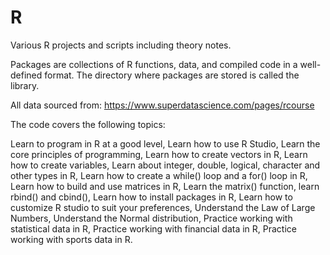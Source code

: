 # R
Various R projects and scripts including theory notes.


Packages are collections of R functions, data, and compiled code in a well-defined format. The directory where packages are stored is called the library.


All data sourced from: https://www.superdatascience.com/pages/rcourse


The code covers the following topics:

Learn to program in R at a good level,
Learn how to use R Studio,
Learn the core principles of programming,
Learn how to create vectors in R,
Learn how to create variables,
Learn about integer, double, logical, character and other types in R,
Learn how to create a while() loop and a for() loop in R,
Learn how to build and use matrices in R,
Learn the matrix() function, learn rbind() and cbind(),
Learn how to install packages in R,
Learn how to customize R studio to suit your preferences,
Understand the Law of Large Numbers,
Understand the Normal distribution,
Practice working with statistical data in R,
Practice working with financial data in R,
Practice working with sports data in R.
